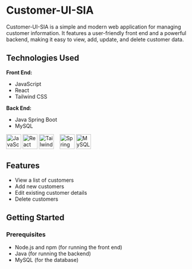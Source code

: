 # Customer-UI-SIA

Customer-UI-SIA is a simple and modern web application for managing customer information. It features a user-friendly front end and a powerful backend, making it easy to view, add, update, and delete customer data.

## Technologies Used

**Front End:**
- JavaScript
- React
- Tailwind CSS

**Back End:**
- Java Spring Boot
- MySQL

<p align="left">
  <!-- Front End -->
  <img src="https://cdn.jsdelivr.net/gh/devicons/devicon/icons/javascript/javascript-original.svg" alt="JavaScript" width="40" height="40"/>
  <img src="https://cdn.jsdelivr.net/gh/devicons/devicon/icons/react/react-original.svg" alt="React" width="40" height="40"/>
  <img src="https://cdn.jsdelivr.net/gh/devicons/devicon/icons/tailwindcss/tailwindcss-plain.svg" alt="Tailwind CSS" width="40" height="40"/>
  &nbsp;&nbsp;
  <!-- Back End -->
  <img src="https://cdn.jsdelivr.net/gh/devicons/devicon/icons/spring/spring-original.svg" alt="Spring Boot" width="40" height="40"/>
  <img src="https://cdn.jsdelivr.net/gh/devicons/devicon/icons/mysql/mysql-original.svg" alt="MySQL" width="40" height="40"/>
</p>

## Features

- View a list of customers
- Add new customers
- Edit existing customer details
- Delete customers

## Getting Started

### Prerequisites

- Node.js and npm (for running the front end)
- Java (for running the backend)
- MySQL (for the database)
